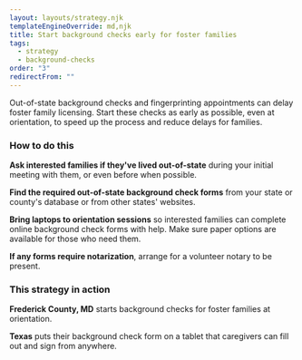 ```yaml
---
layout: layouts/strategy.njk
templateEngineOverride: md,njk
title: Start background checks early for foster families
tags:
  - strategy
  - background-checks
order: "3"
redirectFrom: ""
---
```

Out-of-state background checks and fingerprinting appointments can delay foster family licensing. Start these checks as early as possible, even at orientation, to speed up the process and reduce delays for families.

### How to do this

**Ask interested families if they've lived out-of-state** during your initial meeting with them, or even before when possible.

**Find the required out-of-state background check forms** from your state or county's database or from other states' websites.

**Bring laptops to orientation sessions** so interested families can complete online background check forms with help. Make sure paper options are available for those who need them.

**If any forms require notarization**, arrange for a volunteer notary to be present.

### This strategy in action

**Frederick County, MD** starts background checks for foster families at orientation.

**Texas** puts their background check form on a tablet that caregivers can fill out and sign from anywhere.
